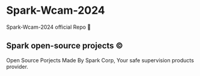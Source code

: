 # Spark-Wcam-2024
Spark-Wcam-2024 official Repo 🎦
## Spark open-source projects © 
Open Source Porjects Made By Spark Corp, Your safe supervision products provider.
